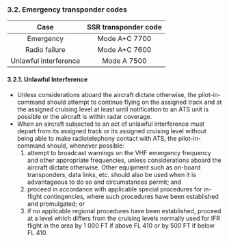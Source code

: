 ### 3.2. **Emergency transponder codes**

|         Case          | SSR transponder code |
| :-------------------: | :------------------: |
|       Emergency       |    Mode A+C 7700     |
|     Radio failure     |    Mode A+C 7600     |
| Unlawful interference |     Mode A 7500      |

#### 3.2.1. Unlawful Interference

- Unless considerations aboard the aircraft dictate otherwise, the pilot-in-command should attempt to continue flying on the assigned track and at the assigned cruising level at least until notification to an ATS unit is possible or the aircraft is within radar coverage.
- When an aircraft subjected to an act of unlawful interference must depart from its assigned track or its assigned cruising level without being able to make radiotelephony contact with ATS, the pilot-in-command should, whenever possible:
  1. attempt to broadcast warnings on the VHF emergency frequency and other appropriate frequencies, unless considerations aboard the aircraft dictate otherwise. Other equipment such as on-board transponders, data links, etc. should also be used when it is advantageous to do so and circumstances permit; and
  2. proceed in accordance with applicable special procedures for in-flight contingencies, where such procedures have been established and promulgated; or
  3. if no applicable regional procedures have been established, proceed at a level which differs from the cruising levels normally used for IFR flight in the area by 1 000 FT if above FL 410 or by 500 FT if below FL 410.
